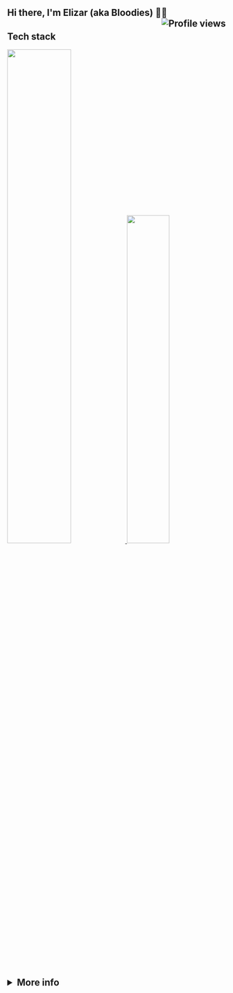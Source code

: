 <h2>
     Hi there, I'm Elizar (aka Bloodies) 👋🏻 <img align="right" src="https://gpvc.arturio.dev/Bloodies" alt="Profile views">
</h2>

## <!-- 🛠 &nbsp; -->Tech stack

<div align="left">
     <a href="https://github.com/Bloodies">
          <img width="54%" src="https://github-readme-stats.vercel.app/api?username=Bloodies&hide_title=true&hide_border=true&show_icons=true&include_all_commits=true&count_private=true&bg_color=-20,0D1117,002137&title_color=FFFFFF&text_color=FFFFFF&icon_color=79FF97&theme=graywhite&disable_animations=false">
          <img width="44%" src="https://github-readme-stats.vercel.app/api/top-langs?username=Bloodies&hide_title=true&hide_border=true&show_icons=true&bg_color=20,002137,0D1117&title_color=FFFFFF&text_color=FFFFFF&icon_color=FFFFFF&theme=graywhite&layout=compact"/>
     <!-- color stack (git-dark-0D1117) (git-to-cream-0D1117-907578) (blue-to-viol-21D4FD-B721FF) -->
     </a>
</div>

<h2>
     <details>
          <summary>More info</summary>
          <a align="center" href="https://github.com/Bloodies">
               <img src="https://activity-graph.herokuapp.com/graph?username=Bloodies&hide_title=true&hide_border=true&color=FFFFFF&line=FFFFFF&point=FFFFFF&area_color=79FF97&bg_color=0D1117&area=true&theme=graywhite">
          </a>
          <p align="center">
               <img src="https://github.com/Bloodies/Bloodies/blob/output/github-contribution-grid-snake.svg" alt="snake">
          </p>
     </details>
</h2>

<!--
**Bloodies/Bloodies** is a ✨ _special_ ✨ repository because its `README.md` (this file) appears on your GitHub profile.

Here are some ideas to get you started:

- 🔭 I’m currently working on ...
- 🌱 I’m currently learning ...
- 👯 I’m looking to collaborate on ...
- 🤔 I’m looking for help with ...
- 💬 Ask me about ...
- 📫 How to reach me: ...
- 😄 Pronouns: ...
- ⚡ Fun fact: ...
-->
